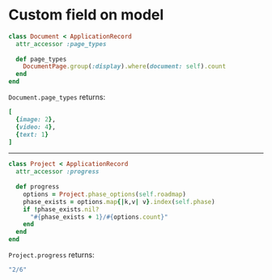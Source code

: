 # Custom field on model

```ruby 
class Document < ApplicationRecord
  attr_accessor :page_types
  
  def page_types
    DocumentPage.group(:display).where(document: self).count
  end
end
```

`Document.page_types` returns:
```ruby
[
  {image: 2},
  {video: 4},
  {text: 1}
]
```

---

```ruby 
class Project < ApplicationRecord
  attr_accessor :progress
  
  def progress
    options = Project.phase_options(self.roadmap)
    phase_exists = options.map{|k,v| v}.index(self.phase)
    if !phase_exists.nil?
      "#{phase_exists + 1}/#{options.count}"
    end
  end
end
```

`Project.progress` returns:
```ruby
"2/6"
```
